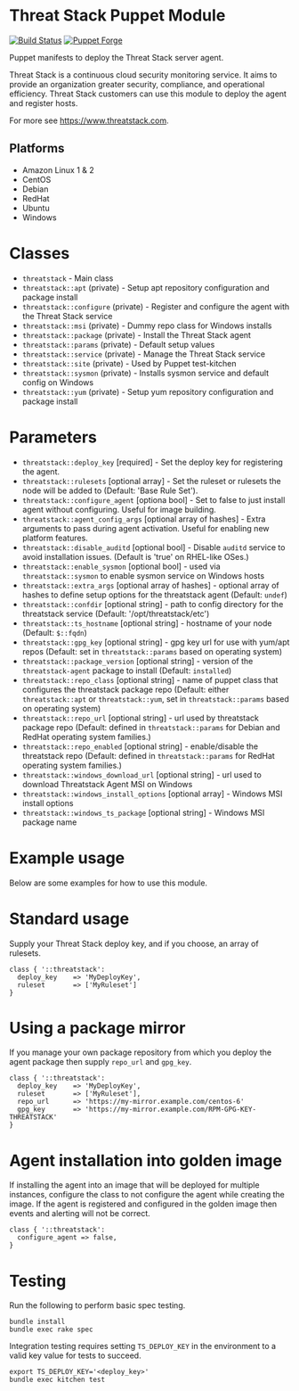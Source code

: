 Threat Stack Puppet Module
================

[![Build Status](https://travis-ci.org/threatstack/threatstack-puppet.svg?branch=master)][travis]
[![Puppet Forge](http://img.shields.io/puppetforge/v/threatstack/threatstack.svg)][module]

[travis]: https://travis-ci.org/threatstack/threatstack-puppet
[module]: https://forge.puppetlabs.com/threatstack/threatstack

Puppet manifests to deploy the Threat Stack server agent.

Threat Stack is a continuous cloud security monitoring service. It aims to provide an organization greater security, compliance, and operational efficiency.  Threat Stack customers can use this module to deploy the agent and register hosts.

For more see https://www.threatstack.com.

Platforms
---------

* Amazon Linux 1 & 2
* CentOS
* Debian
* RedHat
* Ubuntu
* Windows

Classes
=======

* `threatstack` - Main class
* `threatstack::apt` (private) - Setup apt repository configuration and package install
* `threatstack::configure` (private) - Register and configure the agent with the Threat Stack service
* `threatstack::msi` (private) - Dummy repo class for Windows installs
* `threatstack::package` (private) - Install the Threat Stack agent
* `threatstack::params` (private) - Default setup values
* `threatstack::service` (private) - Manage the Threat Stack service
* `threatstack::site` (private) - Used by Puppet test-kitchen
* `threatstack::sysmon` (private) - Installs sysmon service and default config on Windows
* `threatstack::yum` (private) - Setup yum repository configuration and package install


Parameters
=====

* `threatstack::deploy_key` [required] - Set the deploy key for registering the agent.
* `threatstack::rulesets` [optional array] - Set the ruleset or rulesets the node will be added to (Default: 'Base Rule Set').
* `threatstack::configure_agent` [optiona bool] - Set to false to just install agent without configuring. Useful for image building.
* `threatstack::agent_config_args` [optional array of hashes] - Extra arguments to pass during agent activation. Useful for enabling new platform features.
* `threatstack::disable_auditd` [optional bool] - Disable `auditd` service to avoid installation issues. (Default is 'true' on RHEL-like OSes.)
* `threatstack::enable_sysmon` [optional bool] - used via `threatstack::sysmon` to enable sysmon service on Windows hosts
* `threatstack::extra_args` [optional array of hashes] - optional array of hashes to define setup options for the threatstack agent (Default: `undef`)
* `threatstack::confdir` [optional string] - path to config directory for the threatstack service (Default: '/opt/threatstack/etc')
* `threatstack::ts_hostname` [optional string] - hostname of your node (Default: `$::fqdn`)
* `threatstack::gpg_key` [optional string] - gpg key url for use with yum/apt repos (Default: set in `threatstack::params` based on operating system)
* `threatstack::package_version` [optional string] - version of the `threatstack-agent` package to install (Default: `installed`)
* `threatstack::repo_class` [optional string] - name of puppet class that configures the threatstack package repo (Default: either `threatstack::apt` or `threatstack::yum`, set in `threatstack::params` based on operating system)
* `threatstack::repo_url` [optional string] - url used by threatstack package repo (Default: defined in `threatstack::params` for Debian and RedHat operating system families.)
* `threatstack::repo_enabled` [optional string] - enable/disable the threatstack repo (Default: defined in `threatstack::params` for RedHat operating system families.)
* `threatstack::windows_download_url` [optional string] - url used to download Threatstack Agent MSI on Windows 
* `threatstack::windows_install_options` [optional array] - Windows MSI install options
* `threatstack::windows_ts_package` [optional string] - Windows MSI package name

Example usage
=====
Below are some examples for how to use this module.

Standard usage
===
Supply your Threat Stack deploy key, and if you choose, an array of rulesets.
```
class { '::threatstack':
  deploy_key    => 'MyDeployKey',
  ruleset       => ['MyRuleset']
}
```
Using a package mirror
===
If you manage your own package repository from which you deploy the agent package then supply `repo_url` and `gpg_key`.
```
class { '::threatstack':
  deploy_key    => 'MyDeployKey',
  ruleset       => ['MyRuleset'],
  repo_url      => 'https://my-mirror.example.com/centos-6'
  gpg_key       => 'https://my-mirror.example.com/RPM-GPG-KEY-THREATSTACK'
}
```

Agent installation into golden image
===
If installing the agent into an image that will be deployed for multiple instances, configure the class to not configure the agent while creating the image.  If the agent is registered and configured in the golden image then events and alerting will not be correct.
```
class { '::threatstack':
  configure_agent => false,
}
```

Testing
=======
Run the following to perform basic spec testing.
```
bundle install
bundle exec rake spec
```

Integration testing requires setting `TS_DEPLOY_KEY` in the environment to a valid key value for tests to succeed.
```
export TS_DEPLOY_KEY='<deploy_key>'
bundle exec kitchen test
```
